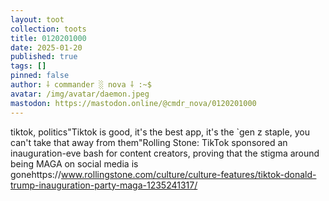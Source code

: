 ```yaml
---
layout: toot
collection: toots
title: 0120201000
date: 2025-01-20
published: true
tags: []
pinned: false
author: ⸸ commander ░ nova ⸸ :~$
avatar: /img/avatar/daemon.jpeg
mastodon: https://mastodon.online/@cmdr_nova/0120201000
---
```


tiktok, politics"Tiktok is good, it's the best app, it's the `gen z staple, you can't take that away from them"Rolling Stone: TikTok sponsored an inauguration-eve bash for content creators, proving that the stigma around being MAGA on social media is gonehttps://www.rollingstone.com/culture/culture-features/tiktok-donald-trump-inauguration-party-maga-1235241317/
